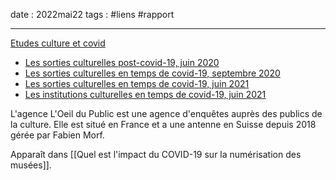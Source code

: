 date : 2022mai22
tags : #liens #rapport

---------

[Etudes culture et covid](https://loeildupublic.com/etude-culture-covid/)

- [Les sorties culturelles post-covid-19, juin 2020](https://loeildupublic.com/wp-content/uploads/2020/07/Les-Sorties-Culturelles-Post-Covid-en-Suisse.pdf)
- [Les sorties culturelles en temps de covid-19, septembre 2020](https://loeildupublic.com/wp-content/uploads/2021/02/Les-Sorties-Culturelles-en-temps-de-Covid-en-Suisse-Sept.20-_FR.pdf)
- [Les sorties culturelles en temps de covid-19, juin 2021](https://loeildupublic.com/wp-content/uploads/2021/07/Les-Sorties-Culturelles-en-temps-de-Covid-en-Suisse-Juin-21_FR.pdf)
- [Les institutions culturelles en temps de covid-19, juin 2021](https://loeildupublic.com/wp-content/uploads/2021/07/Les-Institutions-Culturelles-en-temps-de-Covid-Juin-2021-_FR.pdf)

L'agence L'Oeil du Public est une agence d'enquêtes auprès des publics de la culture. Elle est situé en France et a une antenne en Suisse depuis 2018 gérée par Fabien Morf. 

Apparaît dans [[Quel est l'impact du COVID-19 sur la numérisation des musées]]. 